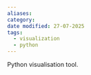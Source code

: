 ```yaml
---
aliases: 
category: 
date modified: 27-07-2025
tags:
  - visualization
  - python
---
```

Python visualisation tool.